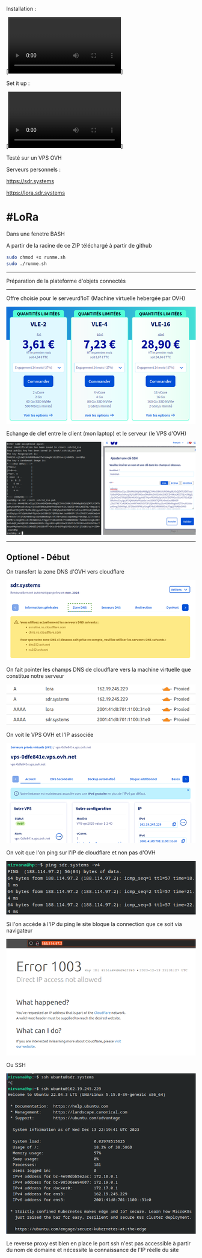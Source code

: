 Installation :

[![text](https://raw.githubusercontent.com/bbaranoff/lora/main/my.mov)]

Set it up :

[![text](https://raw.githubusercontent.com/bbaranoff/lora/main/my2.mov)]


Testé sur un VPS OVH

Serveurs personnels :

https://sdr.systems  

https://lora.sdr.systems  

#LoRa
=====

Dans une fenetre BASH

A partir de la racine de ce ZIP téléchargé à partir de github

```bash
sudo chmod +x runme.sh
sudo ./runme.sh
```

-----------------------------------------------

Préparation de la plateforme d'objets connectés

-----------------------------------------------

Offre choisie pour le serveurd'IoT (Machine virtuelle hebergée par OVH)  

[![text](https://raw.githubusercontent.com/bbaranoff/lora/main/VPS_Offre_OVH.png)](https://www.ovhcloud.com/fr/vps/limited-edition/)  


Echange de clef entre le client (mon laptop) et le serveur (le VPS d'OVH)  

[![text](https://raw.githubusercontent.com/bbaranoff/lora/main/ssh_key.png)](https://www.ovh.com/manager/#/dedicated/billing/autorenew/ssh)  

--------------------------------------------------------------------------------------
Optionel - Début
--------------------------------------------------------------------------------------

On transfert la zone DNS d'OVH vers cloudflare  

[![text](https://raw.githubusercontent.com/bbaranoff/lora/main/ovh_to_cloudflare_dns.jpg)](https://www.ovh.com)  

On fait pointer les champs DNS de cloudflare vers la machine virtuelle que constitue notre serveur

[![text](https://raw.githubusercontent.com/bbaranoff/lora/main/dns_cloudflare.jpg)](https://www.cloudflare.com)  

On voit le VPS OVH et l'IP associée  

![text](https://raw.githubusercontent.com/bbaranoff/lora/main/vps_ovh.jpg)  

On voit que l'on ping sur l'IP de cloudflare et non pas d'OVH  

![text](https://raw.githubusercontent.com/bbaranoff/lora/main/ping_sdr_systems.jpg)  

Si l'on accède à l'IP du ping le site bloque la connection que ce soit via navigateur  

![text](https://raw.githubusercontent.com/bbaranoff/lora/main/direct_ip_ban.jpg)  

Ou SSH  

![text](https://raw.githubusercontent.com/bbaranoff/lora/main/ssh_proxied_direct.jpg)  

Le reverse proxy est bien en place le port ssh n'est pas accessible à partir du nom de domaine et nécessite la connaissance de l'IP réelle du site


